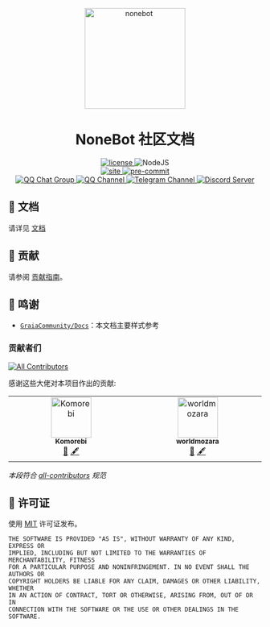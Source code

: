 <!-- markdownlint-disable MD033 MD041 -->
<p align="center">
  <a href="https://nonebot.dev/"><img src="https://nonebot.dev/logo.png" width="200" height="200" alt="nonebot"></a>
</p>

<div align="center">
  
# NoneBot 社区文档

</div>

<p align="center">
  <a href="https://raw.githubusercontent.com/KomoriDev/NoneBotX/master/LICENSE">
    <img src="https://img.shields.io/github/license/KomoriDev/NoneBotX" alt="license">
  </a>
  <img src="https://img.shields.io/badge/node.js-18+-6DA55F?logo=node.js&logoColor=white" alt="NodeJS">
  <br />
  <a href="https://github.com/KomoriDev/NoneBotX/actions/workflows/website-deploy.yml">
    <img src="https://github.com/KomoriDev/NoneBotX/actions/workflows/website-deploy.yml/badge.svg?branch=master&event=push" alt="site"/>
  </a>
  <a href="https://results.pre-commit.ci/latest/github/KomoriDev/NoneBotX/master">
    <img src="https://results.pre-commit.ci/badge/github/KomoriDev/NoneBotX/master.svg" alt="pre-commit" />
  </a>
  <br />
  <a href="https://jq.qq.com/?_wv=1027&k=5OFifDh">
    <img src="https://img.shields.io/badge/QQ%E7%BE%A4-768887710-orange?style=flat-square" alt="QQ Chat Group">
  </a>
  <a href="https://qun.qq.com/qqweb/qunpro/share?_wv=3&_wwv=128&appChannel=share&inviteCode=7b4a3&appChannel=share&businessType=9&from=246610&biz=ka">
    <img src="https://img.shields.io/badge/QQ%E9%A2%91%E9%81%93-NoneBot-5492ff?style=flat-square" alt="QQ Channel">
  </a>
  <a href="https://t.me/botuniverse">
    <img src="https://img.shields.io/badge/telegram-botuniverse-blue?style=flat-square" alt="Telegram Channel">
  </a>
  <a href="https://discord.gg/VKtE6Gdc4h">
    <img src="https://discordapp.com/api/guilds/847819937858584596/widget.png?style=shield" alt="Discord Server">
  </a>
</p>

## 📝 文档
请详见 [文档]

## 🤝 贡献

请参阅 [贡献指南]。

## 💖 鸣谢

* [`GraiaCommunity/Docs`](https://github.com/GraiaCommunity/Docs)：本文档主要样式参考

### 贡献者们

<!-- prettier-ignore-start -->
<!-- ALL-CONTRIBUTORS-BADGE:START - Do not remove or modify this section -->
[![All Contributors](https://img.shields.io/badge/all_contributors-2-orange.svg?style=flat-square)](#contributors-)
<!-- ALL-CONTRIBUTORS-BADGE:END -->
<!-- prettier-ignore-end -->

感谢这些大佬对本项目作出的贡献:

<!-- ALL-CONTRIBUTORS-LIST:START - Do not remove or modify this section -->
<!-- prettier-ignore-start -->
<!-- markdownlint-disable -->
<table>
  <tbody>
    <tr>
      <td align="center" valign="top" width="14.28%"><a href="https://github.com/KomoriDev"><img src="https://avatars.githubusercontent.com/u/110453675?v=4?s=80" width="80px;" alt="Komorebi"/><br /><sub><b>Komorebi</b></sub></a><br /><a href="https://github.com/KomoriDev/NoneBotX/commits?author=KomoriDev" title="Documentation">📖</a> <a href="#content-KomoriDev" title="Content">🖋</a></td>
      <td align="center" valign="top" width="14.28%"><a href="https://github.com/NCBM"><img src="https://avatars.githubusercontent.com/u/37037264?v=4?s=80" width="80px;" alt="worldmozara"/><br /><sub><b>worldmozara</b></sub></a><br /><a href="https://github.com/KomoriDev/NoneBotX/commits?author=NCBM" title="Documentation">📖</a> <a href="#content-NCBM" title="Content">🖋</a></td>
    </tr>
  </tbody>
</table>

<!-- markdownlint-restore -->
<!-- prettier-ignore-end -->

<!-- ALL-CONTRIBUTORS-LIST:END -->

_本段符合 [all-contributors](https://allcontributors.org/) 规范_

## 📄 许可证

使用 [MIT] 许可证发布。

```
THE SOFTWARE IS PROVIDED "AS IS", WITHOUT WARRANTY OF ANY KIND, EXPRESS OR
IMPLIED, INCLUDING BUT NOT LIMITED TO THE WARRANTIES OF MERCHANTABILITY, FITNESS
FOR A PARTICULAR PURPOSE AND NONINFRINGEMENT. IN NO EVENT SHALL THE AUTHORS OR
COPYRIGHT HOLDERS BE LIABLE FOR ANY CLAIM, DAMAGES OR OTHER LIABILITY, WHETHER
IN AN ACTION OF CONTRACT, TORT OR OTHERWISE, ARISING FROM, OUT OF OR IN
CONNECTION WITH THE SOFTWARE OR THE USE OR OTHER DEALINGS IN THE SOFTWARE.
```

[文档]: https://nonebotx.netlify.app
[MIT]: LICENSE
[贡献指南]: CONTRIBUTING.md
